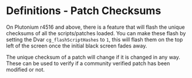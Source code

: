 # Definitions - Patch Checksums

On Plutonium r4516 and above, there is a feature that will flash the unique checksums of all the scripts/patches loaded. You can make these flash by setting the Dvar `cg_flashScriptHashes` to `1`, this will flash them on the top left of the screen once the initial black screen fades away.

The unique checksum of a patch will change if it is changed in any way. These can be used to verify if a community verified patch has been modified or not.